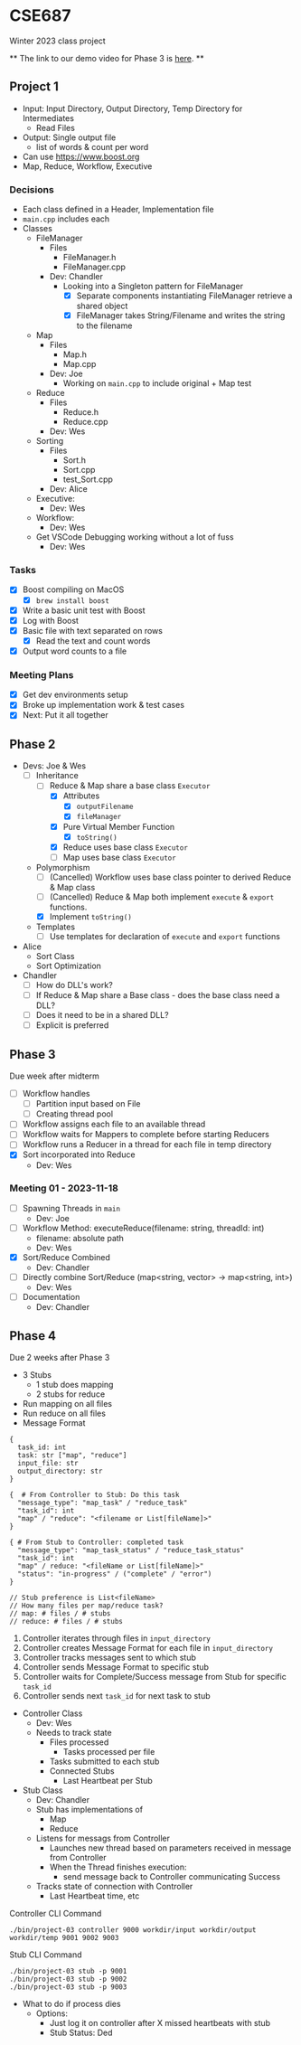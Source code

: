 # CSE687

Winter 2023 class project

** The link to our demo video for Phase 3 is [here](https://zoom.us/rec/share/96nE1av1Y8jKv_emqxavAJyixQlyCP5MXH02kXmOoTpU20qP2mDwe3wuto7RtsNJ.b9EsYLQ3xEzsVtvx?startTime=1701641692000). **


## Project 1

- Input: Input Directory, Output Directory, Temp Directory for Intermediates
  - Read Files
- Output: Single output file
  - list of words & count per word
- Can use https://www.boost.org
- Map, Reduce, Workflow, Executive

### Decisions

- Each class defined in a Header, Implementation file
- `main.cpp` includes each
- Classes
  - FileManager
    - Files
      - FileManager.h
      - FileManager.cpp
    - Dev: Chandler
      - Looking into a Singleton pattern for FileManager
        - [X] Separate components instantiating FileManager retrieve a shared object
        - [X] FileManager takes String/Filename and writes the string to the filename
  - Map
    - Files
      - Map.h
      - Map.cpp
    - Dev: Joe
      - Working on `main.cpp` to include original + Map test
  - Reduce
    - Files
      - Reduce.h
      - Reduce.cpp
    - Dev: Wes
  - Sorting
    - Files
      - Sort.h
      - Sort.cpp
      - test_Sort.cpp
    - Dev: Alice
  - Executive:
    - Dev: Wes
  - Workflow:
    - Dev: Wes
  - Get VSCode Debugging working without a lot of fuss
    - Dev: Wes

### Tasks

- [X] Boost compiling on MacOS
  - [X] `brew install boost`
- [X] Write a basic unit test with Boost
- [X] Log with Boost
- [X] Basic file with text separated on rows
  - [X] Read the text and count words
- [X] Output word counts to a file

### Meeting Plans

- [X] Get dev environments setup
- [X] Broke up implementation work & test cases
- [X] Next: Put it all together

## Phase 2

- Devs: Joe & Wes
  - [ ] Inheritance
    - [ ] Reduce & Map share a base class `Executor`
      - [X] Attributes
        - [X] `outputFilename`
        - [X] `fileManager`
      - [X] Pure Virtual Member Function
        - [X] `toString()`
      - [X] Reduce uses base class `Executor`
      - [ ] Map uses base class `Executor`
  - Polymorphism
    - [ ] (Cancelled) Workflow uses base class pointer to derived Reduce & Map class
    - [ ] (Cancelled) Reduce & Map both implement `execute` & `export` functions.
    - [X] Implement `toString()`
  - Templates
    - [ ] Use templates for declaration of `execute` and `export` functions
- Alice
  - Sort Class
  - Sort Optimization
- Chandler
  - [ ] How do DLL's work?
  - [ ] If Reduce & Map share a Base class - does the base class need a DLL?
  - [ ] Does it need to be in a shared DLL?
  - [ ] Explicit is preferred

## Phase 3

Due week after midterm

- [ ] Workflow handles
  - [ ] Partition input based on File
  - [ ] Creating thread pool
- [ ] Workflow assigns each file to an available thread
- [ ] Workflow waits for Mappers to complete before starting Reducers
- [ ] Workflow runs a Reducer in a thread for each file in temp directory
- [X] Sort incorporated into Reduce
  - Dev: Wes

### Meeting 01 - 2023-11-18

- [ ] Spawning Threads in `main`
  - Dev: Joe
- [ ] Workflow Method: executeReduce(filename: string, threadId: int)
  - filename: absolute path
  - Dev: Wes
- [X] Sort/Reduce Combined
  - Dev: Chandler
- [ ] Directly combine Sort/Reduce (map<string, vector<int>> -> map<string, int>)
  - Dev: Wes
- [ ] Documentation
  - Dev: Chandler

## Phase 4

Due 2 weeks after Phase 3

- 3 Stubs
  - 1 stub does mapping
  - 2 stubs for reduce
- Run mapping on all files
- Run reduce on all files
- Message Format
```
{
  task_id: int
  task: str ["map", "reduce"]
  input_file: str
  output_directory: str
}

{  # From Controller to Stub: Do this task
  "message_type": "map_task" / "reduce_task"
  "task_id": int
  "map" / "reduce": "<filename or List[fileName]>"
}

{ # From Stub to Controller: completed task
  "message_type": "map_task_status" / "reduce_task_status"
  "task_id": int
  "map" / reduce: "<fileName or List[fileName]>"
  "status": "in-progress" / ("complete" / "error")
}

// Stub preference is List<fileName>
// How many files per map/reduce task?
// map: # files / # stubs
// reduce: # files / # stubs
```

1. Controller iterates through files in `input_directory`
2. Controller creates Message Format for each file in `input_directory`
3. Controller tracks messages sent to which stub
4. Controller sends Message Format to specific stub
5. Controller waits for Complete/Success message from Stub for specific `task_id`
6. Controller sends next `task_id` for next task to stub

- Controller Class
  - Dev: Wes
  - Needs to track state
    - Files processed
      - Tasks processed per file
    - Tasks submitted to each stub
    - Connected Stubs
      - Last Heartbeat per Stub
- Stub Class
  - Dev: Chandler
  - Stub has implementations of
    - Map
    - Reduce
  - Listens for messags from Controller
    - Launches new thread based on parameters received in message from Controller
    - When the Thread finishes execution:
      - send message back to Controller communicating Success
  - Tracks state of connection with Controller
    - Last Heartbeat time, etc

Controller CLI Command

```
./bin/project-03 controller 9000 workdir/input workdir/output workdir/temp 9001 9002 9003
```

Stub CLI Command

```
./bin/project-03 stub -p 9001
./bin/project-03 stub -p 9002
./bin/project-03 stub -p 9003
```

- What to do if process dies
  - Options:
    - Just log it on controller after X missed heartbeats with stub
    - Stub Status: Ded
